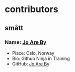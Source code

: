 # contributors

## smått

### Name: [Jo Are By](https://github.com/joareby-crayon)

- Place: Oslo, Norway
- Bio: Github Ninja in Training
- GitHub: [Jo Are By](https://github.com/joareby-crayon)
